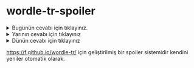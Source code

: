 # wordle-tr-spoiler

<details>
  <summary>Bugünün cevabı için tıklayınız.</summary>
  <br>
    <b> pesek </b>
</details>

<details>
  <summary>Yarının cevabı için tıklayınız</summary>
  <br>
   <b> spazm </b>
</details>

<details>
  <summary>Dünün cevabı için tıklayınız </summary>
  <br>
  <b> koyak </b>
</details>

https://f.github.io/wordle-tr/ için geliştirilmiş bir spoiler sistemidir kendini yeniler otomatik olarak.

